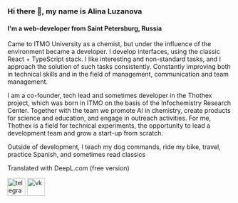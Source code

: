 ### Hi there 👋, my name is Alina Luzanova
#### I'm a web-developer from Saint Petersburg, Russia

Came to ITMO University as a chemist, but under the influence of the environment became a developer. I develop interfaces, using the classic React + TypeScript stack. I like interesting and non-standard tasks, and I approach the solution of such tasks consistently. Constantly improving both in technical skills and in the field of management, communication and team management.


I am a co-founder, tech lead and sometimes developer in the Thothex project, which was born in ITMO on the basis of the Infochemistry Research Center. Together with the team we promote AI in chemistry, create products for science and education, and engage in outreach activities.  For me, Thothex is a field for technical experiments, the opportunity to lead a development team and grow a start-up from scratch.


Outside of development, I teach my dog commands, ride my bike, travel, practice Spanish, and sometimes read classics

Translated with DeepL.com (free version)


[<img src='https://cdn.jsdelivr.net/npm/simple-icons@3.0.1/icons/telegram.svg' alt='telegram' height='40'>](https://tg.me/alinaluzanova )
[<img src='https://cdn.jsdelivr.net/npm/simple-icons@3.0.1/icons/vk.svg' alt='vk' height='40'>](https://vk.com/anilin__a)  

